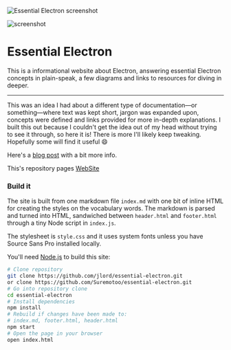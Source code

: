 ![Essential Electron screenshot](https://cloud.githubusercontent.com/assets/1305617/17867404/3e699c20-685f-11e6-9303-c98862a0540a.png)

![screenshot](https://github.com/Suremotoo/essential-electron/tree/master/imgs/screenshot.png)

# Essential Electron

This is a informational website about Electron, answering essential Electron concepts in plain-speak, a few diagrams and links to resources for diving in deeper.

---

This was an idea I had about a different type of documentation—or something—where text was kept short, jargon was expanded upon, concepts were defined and links provided for more in-depth explanations. I built this out because I couldn't get the idea out of my head without trying to see it through, so here it is! There is more I'll likely keep tweaking. Hopefully some will find it useful :smile:

Here's a [blog post](http://jlord.us/blog/essential-electron.html) with a bit more info.

This's repository pages [WebSite](http://blog.suremotoo.site/essential-electron/index-zh.html)

### Build it

The site is built from one markdown file `index.md` with one bit of inline HTML for creating the styles on the vocabulary words. The markdown is parsed and turned into HTML, sandwiched between `header.html` and `footer.html` through a tiny Node script in `index.js`.

The stylesheet is `style.css` and it uses system fonts unless you have Source Sans Pro installed locally.

You'll need [Node.js](https://nodejs.org) to build this site:

```bash
# Clone repository
git clone https://github.com/jlord/essential-electron.git
or clone https://github.com/Suremotoo/essential-electron.git
# Go into repository clone
cd essential-electron
# Install dependencies
npm install
# Rebuild if changes have been made to:
# index.md, footer.html, header.html
npm start
# Open the page in your browser
open index.html
```
